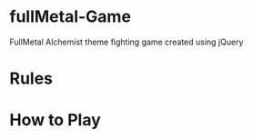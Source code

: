 # fullMetal-Game
FullMetal Alchemist theme fighting game created using jQuery

# Rules


# How to Play
